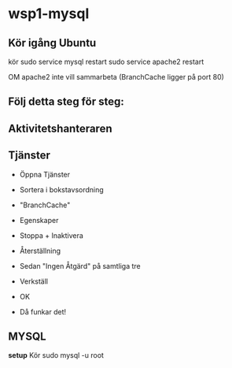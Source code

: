 # wsp1-mysql

## Kör igång Ubuntu
kör
  sudo service mysql restart
  sudo service apache2 restart

OM apache2 inte vill sammarbeta (BranchCache ligger på port 80)
## Följ detta steg för steg:

## Aktivitetshanteraren

## Tjänster

* Öppna Tjänster

* Sortera i bokstavsordning

* "BranchCache"

* Egenskaper

* Stoppa + Inaktivera

* Återställning

* Sedan "Ingen Åtgärd" på samtliga tre

* Verkställ

* OK

* Då funkar det!

## MYSQL

**setup**
Kör
	sudo mysql -u root

